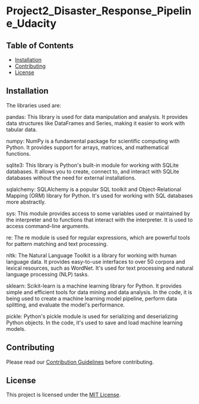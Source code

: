 # Project2_Disaster_Response_Pipeline_Udacity

## Table of Contents

- [Installation](#installation)
- [Contributing](#contributing)
- [License](#license)

## Installation

The libraries used are: 

pandas: This library is used for data manipulation and analysis. It provides data structures like DataFrames and Series, making it easier to work with tabular data.

numpy: NumPy is a fundamental package for scientific computing with Python. It provides support for arrays, matrices, and mathematical functions.

sqlite3: This library is Python's built-in module for working with SQLite databases. It allows you to create, connect to, and interact with SQLite databases without the need for external installations.

sqlalchemy: SQLAlchemy is a popular SQL toolkit and Object-Relational Mapping (ORM) library for Python. It's used for working with SQL databases more abstractly.

sys: This module provides access to some variables used or maintained by the interpreter and to functions that interact with the interpreter. It is used to access command-line arguments.

re: The re module is used for regular expressions, which are powerful tools for pattern matching and text processing.

nltk: The Natural Language Toolkit is a library for working with human language data. It provides easy-to-use interfaces to over 50 corpora and lexical resources, such as WordNet. It's used for text processing and natural language processing (NLP) tasks.

sklearn: Scikit-learn is a machine learning library for Python. It provides simple and efficient tools for data mining and data analysis. In the code, it is being used to create a machine learning model pipeline, perform data splitting, and evaluate the model's performance.

pickle: Python's pickle module is used for serializing and deserializing Python objects. In the code, it's used to save and load machine learning models.



## Contributing

Please read our [Contribution Guidelines](CONTRIBUTING.md) before contributing.

## License

This project is licensed under the [MIT License](LICENSE).
